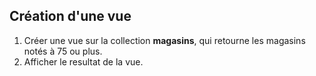 ## Création d'une vue

1. Créer une vue sur la collection **magasins**, qui retourne les magasins notés à 75 ou plus.
2. Afficher le resultat de la vue.